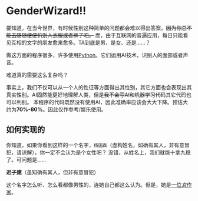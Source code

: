 # GenderWizard!!

要知道，在当今世界，有时候性别这种简单的问题都会难以得出答案。~~因为你总不能去随随便便扒别人衣服或者裤子吧。~~
而，由于互联网的普遍应用，每日只能看见互相的文字的朋友愈来愈多。TA到底是男、是女、还是……？

做这方面的程序很多，许多使用[Python](https://python.org)。它们运用AI技术，识别人的面部或者声音。

难道真的需要这么复杂吗？

事实上，我们不仅可以从一个人的性征等方面得出其性别，其它方面也会表现出其真实性别。AI固然能更好地理解人类，但是~~我不会写AI和机器学习代码~~其它代码也可以判别。
本程序的代码既然没有使用AI，因此准确率应该会大大下降。预估大约为**70%-80%**。因此仅作参考/娱乐使用。

## 如何实现的

你知道，如果你看到这样的一个名字，```杨国森```（虚构姓名，如确有其人，非有意冒犯，请谅解），你一定不会认为是个女性吧？
没错，从姓名上，我们就能十拿九稳了。可问题是……

**迟子建**（虽知确有其人，但非有意冒犯）

这个名字怎么听、怎么看都像男性的，连她自己都这么认为。但是，她是[一位*女*作家](https://baike.baidu.com/item/%E8%BF%9F%E5%AD%90%E5%BB%BA/4835084)。

<To be continued>
